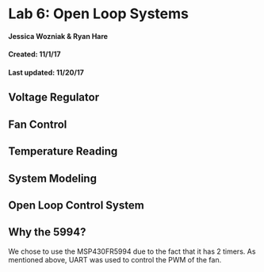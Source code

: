 # Lab 6: Open Loop Systems
#### Jessica Wozniak & Ryan Hare
#### Created: 11/1/17
#### Last updated: 11/20/17

## Voltage Regulator

## Fan Control

## Temperature Reading

## System Modeling

## Open Loop Control System

## Why the 5994?
We chose to use the MSP430FR5994 due to the fact that it has 2 timers. 
As mentioned above, UART was used to control the PWM of the fan.  
